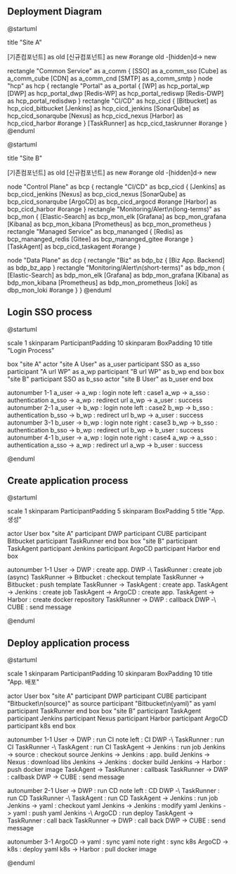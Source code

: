 ## Deployment Diagram
@startuml

title "Site A"

[기존컴포넌트] as old
[신규컴포넌트] as new #orange
old -[hidden]d-> new

rectangle "Common Service" as a_comm {
    [SSO] as a_comm_sso
    [Cube] as a_comm_cube
    [CDN] as a_comm_cnd
    [SMTP] as a_comm_smtp
}
node "hcp" as hcp {
    rectangle "Portal" as a_portal {
        [WP] as hcp_portal_wp
        [DWP] as hcp_portal_dwp
        [Redis-WP] as hcp_portal_rediswp
        [Redis-DWP] as hcp_portal_redisdwp
    }
    rectangle "CI/CD" as hcp_cicd {
        [Bitbucket] as hcp_cicd_bitbucket
        [Jenkins] as hcp_cicd_jenkins
        [SonarQube] as hcp_cicd_sonarqube
        [Nexus] as hcp_cicd_nexus
        [Harbor] as hcp_cicd_harbor #orange
    }
    [TaskRunner] as hcp_cicd_taskrunner #orange
}
@enduml

@startuml

title "Site B"

[기존컴포넌트] as old
[신규컴포넌트] as new #orange
old -[hidden]d-> new

node "Control Plane" as bcp {
    rectangle "CI/CD" as bcp_cicd {
        [Jenkins] as bcp_cicd_jenkins
        [Nexus] as bcp_cicd_nexus
        [SonarQube] as bcp_cicd_sonarqube
        [ArgoCD] as bcp_cicd_argocd #orange
        [Harbor] as bcp_cicd_harbor #orange
    }
    rectangle "Monitoring/Alert\n(long-terms)" as bcp_mon {
        [Elastic-Search] as bcp_mon_elk
        [Grafana] as bcp_mon_grafana
        [Kibana] as bcp_mon_kibana
        [Prometheus] as bcp_mon_prometheus
    }
    rectangle "Managed Service" as bcp_mananged {
        [Redis] as bcp_mananged_redis
        [Gitee] as bcp_mananged_gitee #orange
    }
    [TaskAgent] as bcp_cicd_taskagent #orange
}

node "Data Plane" as dcp {
    rectangle "Biz" as bdp_bz {
        [Biz App. Backend] as bdp_bz_app
    }
    rectangle "Monitoring/Alert\n(short-terms)" as bdp_mon {
        [Elastic-Search] as bdp_mon_elk
        [Grafana] as bdp_mon_grafana
        [Kibana] as bdp_mon_kibana
        [Prometheus] as bdp_mon_prometheus
        [loki] as dbp_mon_loki #orange
    }
}
@enduml

## Login SSO process
@startuml

scale 1
skinparam ParticipantPadding 10
skinparam BoxPadding 10
title "Login Process"

box "site A"
actor "site A User" as a_user
participant SSO as a_sso
participant "A url WP" as a_wp
participant "B url WP" as b_wp
end box
box "site B"
participant SSO as b_sso
actor "site B User" as b_user
end box

autonumber 1-1
a_user -> a_wp : login
note left : case1
a_wp -> a_sso : authentication
a_sso -> a_wp : redirect url
a_wp -> a_user : success
autonumber 2-1
a_user -> b_wp : login
note left : case2
b_wp -> b_sso : authentication
b_sso -> b_wp : redirect url
b_wp -> a_user : success
autonumber 3-1
b_user -> b_wp : login
note right : case3
b_wp -> b_sso : authentication
b_sso -> b_wp : redirect url
b_wp -> b_user : success
autonumber 4-1
b_user -> a_wp : login
note right : case4
a_wp -> a_sso : authentication
a_sso -> a_wp : redirect url
a_wp -> b_user : success

@enduml

## Create application process
@startuml

scale 1
skinparam ParticipantPadding 5
skinparam BoxPadding 5
title "App. 생성"

actor User
box "site A"
participant DWP
participant CUBE
participant Bitbucket
participant TaskRunner
end box
box "site B"
participant TaskAgent
participant Jenkins
participant ArgoCD
participant Harbor
end box

autonumber 1-1
User -> DWP : create app.
DWP -\ TaskRunner : create job (async)
TaskRunner -> Bitbucket : checkout template
TaskRunner -> Bitbucket : push template
TaskRunner -> TaskAgent : create app.
TaskAgent -> Jenkins : create job
TaskAgent -> ArgoCD : create app.
TaskAgent -> Harbor : create docker repository
TaskRunner -> DWP : callback
DWP -\ CUBE : send message

@enduml

## Deploy application process
@startuml

scale 1
skinparam ParticipantPadding 10
skinparam BoxPadding 10
title "App. 배포"

actor User
box "site A"
participant DWP
participant CUBE
participant "Bitbucket\n(source)" as source
participant "Bitbucket\n(yaml)" as yaml
participant TaskRunner
end box
box "site B"
participant TaskAgent
participant Jenkins
participant Nexus
participant Harbor
participant ArgoCD
participant k8s
end box

autonumber 1-1
User -> DWP : run CI
note left : CI
DWP -\ TaskRunner : run CI
TaskRunner -\ TaskAgent : run CI
TaskAgent -> Jenkins : run job
Jenkins -> source : checkout source
Jenkins -> Jenkins : app. build
Jenkins -> Nexus : download libs
Jenkins -> Jenkins : docker build
Jenkins -> Harbor : push docker image
TaskAgent -> TaskRunner : callbask
TaskRunner -> DWP : callbask
DWP -> CUBE : send message

autonumber 2-1
User -> DWP : run CD
note left : CD
DWP -\ TaskRunner : run CD
TaskRunner -\ TaskAgent : run CD
TaskAgent -> Jenkins : run job
Jenkins -> yaml : checkout yaml
Jenkins -> Jenkins : modify yaml
Jenkins -> yaml : push yaml
Jenkins -\ ArgoCD : run deploy
TaskAgent -> TaskRunner : call back
TaskRunner -> DWP : call back
DWP -> CUBE : send message

autonumber 3-1
ArgoCD -> yaml : sync yaml
note right : sync k8s
ArgoCD -> k8s : deploy yaml
k8s -> Harbor : pull docker image

@enduml